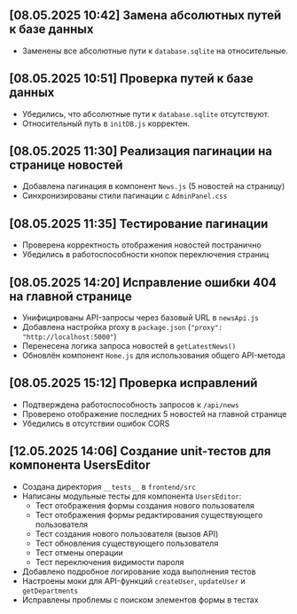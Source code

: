 ## [08.05.2025 10:42] Замена абсолютных путей к базе данных
- Заменены все абсолютные пути к `database.sqlite` на относительные.

## [08.05.2025 10:51] Проверка путей к базе данных
- Убедились, что абсолютные пути к `database.sqlite` отсутствуют.
- Относительный путь в `initDB.js` корректен.

## [08.05.2025 11:30] Реализация пагинации на странице новостей
- Добавлена пагинация в компонент `News.js` (5 новостей на страницу)
- Синхронизированы стили пагинации с `AdminPanel.css`

## [08.05.2025 11:35] Тестирование пагинации
- Проверена корректность отображения новостей постранично
- Убедились в работоспособности кнопок переключения страниц

## [08.05.2025 14:20] Исправление ошибки 404 на главной странице
- Унифицированы API-запросы через базовый URL в `newsApi.js`
- Добавлена настройка proxy в `package.json` (`"proxy": "http://localhost:5000"`)
- Перенесена логика запроса новостей в `getLatestNews()`
- Обновлён компонент `Home.js` для использования общего API-метода

## [08.05.2025 15:12] Проверка исправлений
- Подтверждена работоспособность запросов к `/api/news`
- Проверено отображение последних 5 новостей на главной странице
- Убедились в отсутствии ошибок CORS

## [12.05.2025 14:06] Создание unit-тестов для компонента UsersEditor
- Создана директория `__tests__` в `frontend/src`
- Написаны модульные тесты для компонента `UsersEditor`:
  - Тест отображения формы создания нового пользователя
  - Тест отображения формы редактирования существующего пользователя
  - Тест создания нового пользователя (вызов API)
  - Тест обновления существующего пользователя
  - Тест отмены операции
  - Тест переключения видимости пароля
- Добавлено подробное логирование хода выполнения тестов
- Настроены моки для API-функций `createUser`, `updateUser` и `getDepartments`
- Исправлены проблемы с поиском элементов формы в тестах
